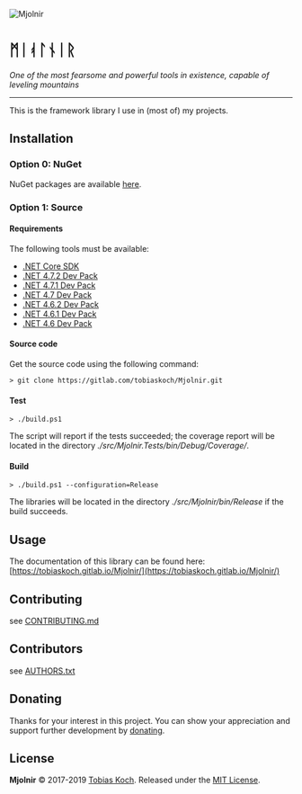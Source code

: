 ![Mjolnir](https://gitlab.com/tobiaskoch/Mjolnir/raw/master/img/Mjolnir.png)

# ᛗᛁᚮᛚᚾᛁᚱ

*One of the most fearsome and powerful tools in existence, capable of leveling mountains*

---
This is the framework library I use in (most of) my projects.

## Installation

### Option 0: NuGet
NuGet packages are available [here](https://www.nuget.org/packages/Mjolnir/).

### Option 1: Source
#### Requirements
The following tools must be available:

* [.NET Core SDK](https://dotnet.microsoft.com/download)
* [.NET 4.7.2 Dev Pack](https://dotnet.microsoft.com/download)
* [.NET 4.7.1 Dev Pack](https://dotnet.microsoft.com/download)
* [.NET 4.7 Dev Pack](https://dotnet.microsoft.com/download)
* [.NET 4.6.2 Dev Pack](https://dotnet.microsoft.com/download)
* [.NET 4.6.1 Dev Pack](https://dotnet.microsoft.com/download)
* [.NET 4.6 Dev Pack](https://dotnet.microsoft.com/download)

#### Source code
Get the source code using the following command:

    > git clone https://gitlab.com/tobiaskoch/Mjolnir.git

#### Test
    > ./build.ps1

The script will report if the tests succeeded; the coverage report will be located in the directory *./src/Mjolnir.Tests/bin/Debug/Coverage/*.

#### Build
    > ./build.ps1 --configuration=Release

The libraries will be located in the directory *./src/Mjolnir/bin/Release* if the build succeeds.

## Usage
The documentation of this library can be found here: [https://tobiaskoch.gitlab.io/Mjolnir/](https://tobiaskoch.gitlab.io/Mjolnir/)

## Contributing
see [CONTRIBUTING.md](https://gitlab.com/tobiaskoch/Mjolnir/blob/master/CONTRIBUTING.md)

## Contributors
see [AUTHORS.txt](https://gitlab.com/tobiaskoch/Mjolnir/blob/master/AUTHORS.txt)

## Donating
Thanks for your interest in this project. You can show your appreciation and support further development by [donating](https://www.tk-software.de/donate).

## License
**Mjolnir** © 2017-2019  [Tobias Koch](https://www.tk-software.de). Released under the [MIT License](https://gitlab.com/tobiaskoch/Mjolnir/blob/master/LICENSE.md).
